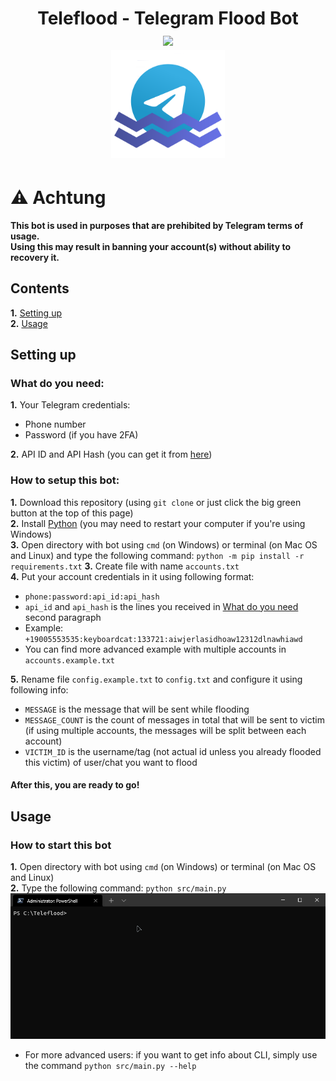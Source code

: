<h1 align="center">Teleflood - Telegram Flood Bot<br />
  <a href="https://www.codacy.com/gh/D3rise/teleflood/dashboard?utm_source=github.com&amp;utm_medium=referral&amp;utm_content=D3rise/teleflood&amp;utm_campaign=Badge_Grade"><img src="https://app.codacy.com/project/badge/Grade/06ca1988cf6141a9b586629bde7e1c99"/></a><br />
  <img src="assets/teleflood_logo.png" width="36%"></img>
</h1>

# ⚠ Achtung

**This bot is used in purposes that are prehibited by Telegram terms of usage.  
Using this may result in banning your account(s) without ability to recovery it.**

## Contents

**1.** [Setting up](#setting-up)  
**2.** [Usage](#usage)

## Setting up

### What do you need:

**1.** Your Telegram credentials:

- Phone number
- Password (if you have 2FA)

**2.** API ID and API Hash (you can get it from [here](https://core.telegram.org/api/obtaining_api_id#obtaining-api-id))

### How to setup this bot:

**1.** Download this repository (using `git clone` or just click the big green button at the top of this page)  
**2.** Install [Python](https://www.python.org/downloads/) (you may need to restart your computer if you're using Windows)  
**3.** Open directory with bot using `cmd` (on Windows) or terminal (on Mac OS and Linux) and type the following command: `python -m pip install -r requirements.txt`
**3.** Create file with name `accounts.txt`  
**4.** Put your account credentials in it using following format:

- `phone:password:api_id:api_hash`
- `api_id` and `api_hash` is the lines you received in [What do you need](#what-do-you-need) second paragraph
- Example: `+19005553535:keyboardcat:133721:aiwjerlasidhoaw12312dlnawhiawd`
- You can find more advanced example with multiple accounts in `accounts.example.txt`

**5.** Rename file `config.example.txt` to `config.txt` and configure it using following info:

- `MESSAGE` is the message that will be sent while flooding
- `MESSAGE_COUNT` is the count of messages in total that will be sent to victim (if using multiple accounts, the messages will be split between each account)
- `VICTIM_ID` is the username/tag (not actual id unless you already flooded this victim) of user/chat you want to flood

#### After this, you are ready to go!

## Usage

### How to start this bot

**1.** Open directory with bot using `cmd` (on Windows) or terminal (on Mac OS and Linux)  
**2.** Type the following command: `python src/main.py`
![Usage](assets/usage.gif)

- For more advanced users: if you want to get info about CLI, simply use the command `python src/main.py --help`
